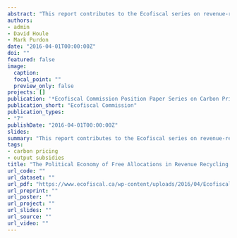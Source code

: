 ```yaml
---
abstract: "This report contributes to the Ecofiscal series on revenue-recycling instruments by discussing the free allocation of emissions permits. Free allocation has similarities to other forms of revenue recycling in that it confers a benefit upon its recipients, reducing their financial burden associated with climate policy. There are three main reasons for using free allocation: (1) it is a more precise mechanism to compensate those who are harmed the most from the introduction of carbon pricing; (2) it can help build political support by ameliorating competitiveness risks for vulnerable firms and building constituencies with a vested interest in seeing carbon markets maintained; and (3) free allocations are a useful tool for managing through a period of patchwork climate policy by mitigating emissions leakage—the shifting of polluting industry from jurisdictions with stringent climate regulations to those with lax or non-existent policies. The manner in which permits are allocated matters and we contrast two main methods: grandfathering and output-based allocations. While in the case of grandfathering, firms are incentivized to reduce emissions, which allows them to sell their allowances, it also creates a moral hazard, as firms might discount the value of free allowances or reduce production for the purpose of selling unused allowances, potentially exacerbating the problem of emissions leakage. Under an output-based allocation, firms are incentivized to reduce their emission intensity (i.e., produce more while emitting less), but the incentive to reduce emissions by simply curtailing their production is weakened. To realize the full economic advantages of free allocations, including limiting emissions leakage, it is important that they be allocated on an output basis that is updated regularly rather than grandfathered on the basis of historical emissions."
authors:
- admin
- David Houle
- Mark Purdon
date: "2016-04-01T00:00:00Z"
doi: ""
featured: false
image:
  caption:
  focal_point: ""
  preview_only: false
projects: []
publication: '*Ecofiscal Commission Position Paper Series on Carbon Pricing Revenue Recycling*'
publication_short: "Ecofiscal Commission"
publication_types:
- "7"
publishDate: "2016-04-01T00:00:00Z"
slides:
summary: "This report contributes to the Ecofiscal series on revenue-recycling instruments by discussing the free allocation of emissions permits. Free allocation has similarities to other forms of revenue recycling in that it confers a benefit upon its recipients, reducing their financial burden associated with climate policy. There are three main reasons for using free allocation: (1) it is a more precise mechanism to compensate those who are harmed the most from the introduction of carbon pricing; (2) it can help build political support by ameliorating competitiveness risks for vulnerable firms and building constituencies with a vested interest in seeing carbon markets maintained; and (3) free allocations are a useful tool for managing through a period of patchwork climate policy by mitigating emissions leakage—the shifting of polluting industry from jurisdictions with stringent climate regulations to those with lax or non-existent policies. The manner in which permits are allocated matters and we contrast two main methods: grandfathering and output-based allocations. While in the case of grandfathering, firms are incentivized to reduce emissions, which allows them to sell their allowances, it also creates a moral hazard, as firms might discount the value of free allowances or reduce production for the purpose of selling unused allowances, potentially exacerbating the problem of emissions leakage. Under an output-based allocation, firms are incentivized to reduce their emission intensity (i.e., produce more while emitting less), but the incentive to reduce emissions by simply curtailing their production is weakened. To realize the full economic advantages of free allocations, including limiting emissions leakage, it is important that they be allocated on an output basis that is updated regularly rather than grandfathered on the basis of historical emissions."
tags:
- carbon pricing
- output subsidies
title: "The Political Economy of Free Allocations in Revenue Recycling: Six Position Papers on the Options for Recycling Carbon Pricing Revenue"
url_code: ""
url_dataset: ""
url_pdf: "https://www.ecofiscal.ca/wp-content/uploads/2016/04/Ecofiscal-Commission-Position-Papers-Options-Recycling-Carbon-Pricing-Revenue-April-6-2016.pdf"
url_preprint: ""
url_poster: ""
url_project: ""
url_slides: ""
url_source: ""
url_video: ""
---
```


